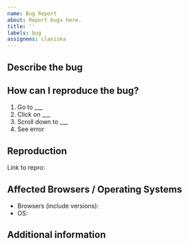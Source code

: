 ```yaml
---
name: Bug Report
about: Report bugs here.
title: ''
labels: bug
assignees: claviska
---
```


## Describe the bug

<!-- Please provide a brief description of the bug below this line. -->



## How can I reproduce the bug?

1. Go to ___
2. Click on ___
3. Scroll down to ___
4. See error



## Reproduction

<!--
IMPORTANT!

If the bug isn't obvious, please post a minimal reproduction using CodePen or JSFiddle. Avoid using cloud-based IDEs such as CodeSandbox and StackBlitz, as it makes things a lot harder for the maintainer to troubleshoot.

A MINIMAL REPRO WILL GET YOUR BUG RESOLVED FASTER!

TIP: use the CodePen button on any example in the docs to open a new pen
-->

Link to repro: 



## Affected Browsers / Operating Systems

 - Browsers (include versions):
 - OS: 



## Additional information

<!-- Provide any additional information about the bug below this line. -->

